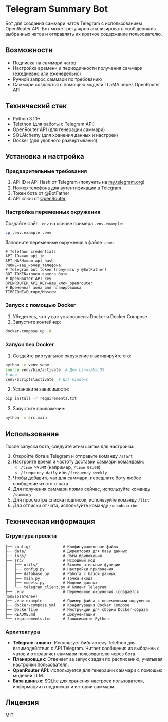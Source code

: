 # Telegram Summary Bot

Бот для создания саммари чатов Telegram с использованием OpenRouter API. Бот может регулярно анализировать сообщения из выбранных чатов и отправлять их краткое содержание пользователю.

## Возможности

- Подписка на саммари чатов
- Настройка времени и периодичности получения саммари (ежедневно или еженедельно)
- Ручной запрос саммари по требованию
- Саммари создаются с помощью модели LLaMA через OpenRouter API

## Технический стек

- Python 3.10+
- Telethon (для работы с Telegram API)
- OpenRouter API (для генерации саммари)
- SQLAlchemy (для хранения данных и настроек)
- Docker (для удобного развертывания)

## Установка и настройка

### Предварительные требования

1. API ID и API Hash от Telegram (получить на [my.telegram.org](https://my.telegram.org/))
2. Номер телефона для аутентификации в Telegram
3. Токен бота от @BotFather
4. API ключ от [OpenRouter](https://openrouter.ai/)

### Настройка переменных окружения

Создайте файл `.env` на основе примера `.env.example`:

```bash
cp .env.example .env
```

Заполните переменные окружения в файле `.env`:

```
# Telethon credentials
API_ID=ваш_api_id
API_HASH=ваш_api_hash
PHONE=ваш_номер_телефона
# Telegram bot token (получить у @BotFather)
BOT_TOKEN=токен_вашего_бота
# OpenRouter API key
OPENROUTER_API_KEY=ваш_ключ_openrouter
# Временная зона для планировщика
TIMEZONE=Europe/Moscow
```

### Запуск с помощью Docker

1. Убедитесь, что у вас установлены Docker и Docker Compose
2. Запустите контейнер:

```bash
docker-compose up -d
```

### Запуск без Docker

1. Создайте виртуальное окружение и активируйте его:

```bash
python -m venv venv
source venv/bin/activate  # Для Linux/MacOS
# или
venv\Scripts\activate  # Для Windows
```

2. Установите зависимости:

```bash
pip install -r requirements.txt
```

3. Запустите приложение:

```bash
python -m src.main
```

## Использование

После запуска бота, следуйте этим шагам для настройки:

1. Откройте бота в Telegram и отправьте команду `/start`
2. Настройте время и частоту доставки саммари командами:
   - `/time ЧЧ:ММ` (например, `/time 08:00`)
   - `/frequency daily` или `/frequency weekly`
3. Чтобы добавить чат для саммари, перешлите боту любое сообщение из этого чата
4. Для получения саммари прямо сейчас, используйте команду `/summary`
5. Для просмотра списка подписок, используйте команду `/list`
6. Для отписки от чата, используйте команду `/unsubscribe`

## Техническая информация

### Структура проекта

```
├── config/              # Конфигурационные файлы
├── data/                # Директория для базы данных
├── logs/                # Логи приложения
├── src/                 # Исходный код
│   ├── utils/           # Вспомогательные функции
│   ├── config.py        # Настройки приложения
│   ├── database.py      # Работа с базой данных
│   ├── main.py          # Точка входа
│   ├── models.py        # Модели данных
│   └── telegram_client.py # Клиент Telegram
├── .env                 # Переменные окружения (создается пользователем)
├── .env.example         # Пример файла с переменными окружения
├── docker-compose.yml   # Конфигурация Docker Compose
├── Dockerfile           # Инструкции для сборки Docker-образа
├── README.md            # Документация
└── requirements.txt     # Зависимости Python
```

### Архитектура

- **Telegram-клиент**: Использует библиотеку Telethon для взаимодействия с API Telegram. Читает сообщения из выбранных чатов и отправляет саммари пользователю через бота.
- **Планировщик**: Отвечает за запуск задач по расписанию, учитывая настройки пользователя.
- **OpenRouter API**: Используется для генерации саммари с помощью моделей LLM.
- **База данных**: SQLite для хранения настроек пользователя, информации о подписках и истории саммари.

## Лицензия

MIT 